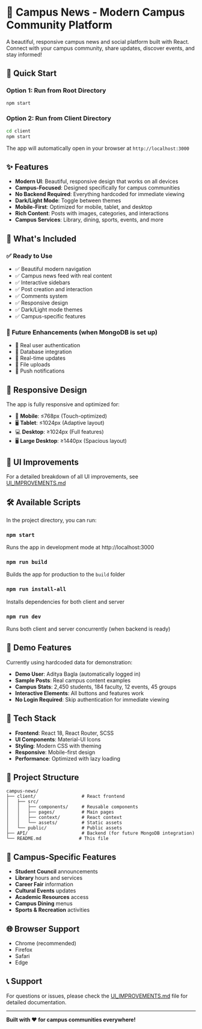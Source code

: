 # 📰 Campus News - Modern Campus Community Platform

A beautiful, responsive campus news and social platform built with React. Connect with your campus community, share updates, discover events, and stay informed!

## 🚀 Quick Start

### Option 1: Run from Root Directory
```bash
npm start
```

### Option 2: Run from Client Directory
```bash
cd client
npm start
```

The app will automatically open in your browser at `http://localhost:3000`

## ✨ Features

- **Modern UI**: Beautiful, responsive design that works on all devices
- **Campus-Focused**: Designed specifically for campus communities
- **No Backend Required**: Everything hardcoded for immediate viewing
- **Dark/Light Mode**: Toggle between themes
- **Mobile-First**: Optimized for mobile, tablet, and desktop
- **Rich Content**: Posts with images, categories, and interactions
- **Campus Services**: Library, dining, sports, events, and more

## 🎯 What's Included

### ✅ Ready to Use
- ✅ Beautiful modern navigation
- ✅ Campus news feed with real content
- ✅ Interactive sidebars
- ✅ Post creation and interaction
- ✅ Comments system
- ✅ Responsive design
- ✅ Dark/Light mode themes
- ✅ Campus-specific features

### 🚧 Future Enhancements (when MongoDB is set up)
- 🔄 Real user authentication
- 🔄 Database integration
- 🔄 Real-time updates
- 🔄 File uploads
- 🔄 Push notifications

## 📱 Responsive Design

The app is fully responsive and optimized for:
- 📱 **Mobile**: ≤768px (Touch-optimized)
- 🖥️ **Tablet**: ≤1024px (Adaptive layout)
- 💻 **Desktop**: ≥1024px (Full features)
- 🖥️ **Large Desktop**: ≥1440px (Spacious layout)

## 🎨 UI Improvements

For a detailed breakdown of all UI improvements, see [UI_IMPROVEMENTS.md](UI_IMPROVEMENTS.md)

## 🛠️ Available Scripts

In the project directory, you can run:

### `npm start`
Runs the app in development mode at http://localhost:3000

### `npm run build`
Builds the app for production to the `build` folder

### `npm run install-all`
Installs dependencies for both client and server

### `npm run dev`
Runs both client and server concurrently (when backend is ready)

## 🌟 Demo Features

Currently using hardcoded data for demonstration:

- **Demo User**: Aditya Bagla (automatically logged in)
- **Sample Posts**: Real campus content examples
- **Campus Stats**: 2,450 students, 184 faculty, 12 events, 45 groups
- **Interactive Elements**: All buttons and features work
- **No Login Required**: Skip authentication for immediate viewing

## 🔧 Tech Stack

- **Frontend**: React 18, React Router, SCSS
- **UI Components**: Material-UI Icons
- **Styling**: Modern CSS with theming
- **Responsive**: Mobile-first design
- **Performance**: Optimized with lazy loading

## 📁 Project Structure

```
campus-news/
├── client/                 # React frontend
│   ├── src/
│   │   ├── components/     # Reusable components
│   │   ├── pages/          # Main pages
│   │   ├── context/        # React context
│   │   └── assets/         # Static assets
│   └── public/             # Public assets
├── API/                    # Backend (for future MongoDB integration)
└── README.md              # This file
```

## 🎯 Campus-Specific Features

- **Student Council** announcements
- **Library** hours and services
- **Career Fair** information
- **Cultural Events** updates
- **Academic Resources** access
- **Campus Dining** menus
- **Sports & Recreation** activities

## 🌐 Browser Support

- Chrome (recommended)
- Firefox
- Safari
- Edge

## 📞 Support

For questions or issues, please check the [UI_IMPROVEMENTS.md](UI_IMPROVEMENTS.md) file for detailed documentation.

---

**Built with ❤️ for campus communities everywhere!**